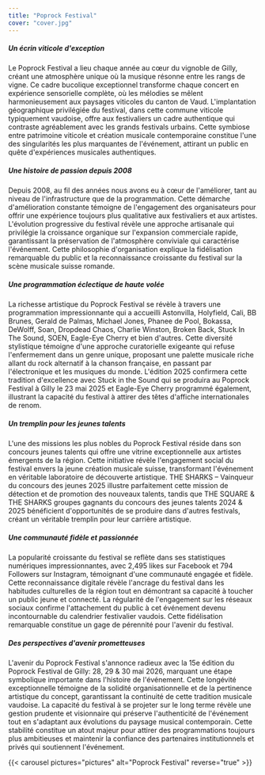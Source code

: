 ```yaml
---
title: "Poprock Festival"
cover: "cover.jpg"
---
```


##### Un écrin viticole d'exception

Le Poprock Festival a lieu chaque année au cœur du vignoble de Gilly, créant une atmosphère unique où la musique résonne
entre les rangs de vigne. Ce cadre bucolique exceptionnel transforme chaque concert en expérience sensorielle complète,
où les mélodies se mêlent harmonieusement aux paysages viticoles du canton de Vaud. L'implantation géographique
privilégiée du festival, dans cette commune viticole typiquement vaudoise, offre aux festivaliers un cadre authentique
qui contraste agréablement avec les grands festivals urbains. Cette symbiose entre patrimoine viticole et création
musicale contemporaine constitue l'une des singularités les plus marquantes de l'événement, attirant un public en quête
d'expériences musicales authentiques.

##### Une histoire de passion depuis 2008

Depuis 2008, au fil des années nous avons eu à cœur de l'améliorer, tant au niveau de l'infrastructure que de la
programmation. Cette démarche d'amélioration constante témoigne de l'engagement des organisateurs pour offrir une
expérience toujours plus qualitative aux festivaliers et aux artistes. L'évolution progressive du festival révèle une
approche artisanale qui privilégie la croissance organique sur l'expansion commerciale rapide, garantissant la
préservation de l'atmosphère conviviale qui caractérise l'événement. Cette philosophie d'organisation explique la
fidélisation remarquable du public et la reconnaissance croissante du festival sur la scène musicale suisse romande.

##### Une programmation éclectique de haute volée

La richesse artistique du Poprock Festival se révèle à travers une programmation impressionnante qui a accueilli
Astonvilla, Holyfield, Cali, BB Brunes, Gerald de Palmas, Michael Jones, Phanee de Pool, Bokassa, DeWolff, Soan,
Dropdead Chaos, Charlie Winston, Broken Back, Stuck In The Sound, SOEN, Eagle-Eye Cherry et bien d'autres. Cette
diversité stylistique témoigne d'une approche curatorielle exigeante qui refuse l'enfermement dans un genre unique,
proposant une palette musicale riche allant du rock alternatif à la chanson française, en passant par l'électronique et
les musiques du monde. L'édition 2025 confirmera cette tradition d'excellence avec Stuck in the Sound qui se produira au
Poprock Festival à Gilly le 23 mai 2025 et Eagle-Eye Cherry programmé également, illustrant la capacité du festival à
attirer des têtes d'affiche internationales de renom.

##### Un tremplin pour les jeunes talents

L'une des missions les plus nobles du Poprock Festival réside dans son concours jeunes talents qui offre une vitrine
exceptionnelle aux artistes émergents de la région. Cette initiative révèle l'engagement social du festival envers la
jeune création musicale suisse, transformant l'événement en véritable laboratoire de découverte artistique. THE SHARKS –
Vainqueur du concours des jeunes 2025 illustre parfaitement cette mission de détection et de promotion des nouveaux
talents, tandis que THE SQUARE & THE SHARKS groupes gagnants du concours des jeunes talents 2024 & 2025 bénéficient
d'opportunités de se produire dans d'autres festivals, créant un véritable tremplin pour leur carrière artistique.

##### Une communauté fidèle et passionnée

La popularité croissante du festival se reflète dans ses statistiques numériques impressionnantes, avec 2,495 likes sur
Facebook et 794 Followers sur Instagram, témoignant d'une communauté engagée et fidèle. Cette reconnaissance digitale
révèle l'ancrage du festival dans les habitudes culturelles de la région tout en démontrant sa capacité à toucher un
public jeune et connecté. La régularité de l'engagement sur les réseaux sociaux confirme l'attachement du public à cet
événement devenu incontournable du calendrier festivalier vaudois. Cette fidélisation remarquable constitue un gage de
pérennité pour l'avenir du festival.

##### Des perspectives d'avenir prometteuses

L'avenir du Poprock Festival s'annonce radieux avec la 15e édition du Poprock Festival de Gilly: 28, 29 & 30 mai 2026,
marquant une étape symbolique importante dans l'histoire de l'événement. Cette longévité exceptionnelle témoigne de la
solidité organisationnelle et de la pertinence artistique du concept, garantissant la continuité de cette tradition
musicale vaudoise. La capacité du festival à se projeter sur le long terme révèle une gestion prudente et visionnaire
qui préserve l'authenticité de l'événement tout en s'adaptant aux évolutions du paysage musical contemporain. Cette
stabilité constitue un atout majeur pour attirer des programmations toujours plus ambitieuses et maintenir la confiance
des partenaires institutionnels et privés qui soutiennent l'événement.


{{< carousel pictures="pictures" alt="Poprock Festival" reverse="true" >}}
